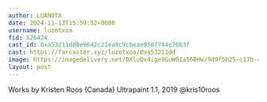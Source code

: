 ```yaml
---
author: LUANOTX
date: 2024-11-13T15:59:52+0000
username: luzotxoa
fid: 526424
cast_id: 0xa53211dd8e9642c21ea9c9cbeae9507744c76b3f
cast: https://farcaster.xyz/luzotxoa/0xa53211dd
image: https://imagedelivery.net/BXluQx4ige9GuW0Ia56BHw/9d9f5b25-c17b-4ec6-ae4f-9b0670497e00/original
layout: post
---
```


Works by Kristen Roos (Canada)
Ultrapaint 1.1,
2019 @kris10roos

<img src='https://imagedelivery.net/BXluQx4ige9GuW0Ia56BHw/9d9f5b25-c17b-4ec6-ae4f-9b0670497e00/original' alt='' referrerpolicy='no-referrer'/>
